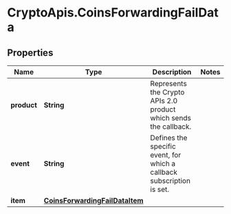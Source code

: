 # CryptoApis.CoinsForwardingFailData

## Properties

Name | Type | Description | Notes
------------ | ------------- | ------------- | -------------
**product** | **String** | Represents the Crypto APIs 2.0 product which sends the callback. | 
**event** | **String** | Defines the specific event, for which a callback subscription is set. | 
**item** | [**CoinsForwardingFailDataItem**](CoinsForwardingFailDataItem.md) |  | 


